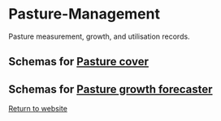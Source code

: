 # Pasture-Management

Pasture measurement, growth, and utilisation records.

## Schemas for [Pasture cover](Pasture-Cover/README.MD)

## Schemas for [Pasture growth forecaster](Pasture-Growth-Forecaster/README.MD)

[Return to website](https://www.datalinker.org/schemas)
